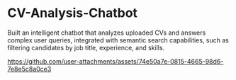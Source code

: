 # CV-Analysis-Chatbot
Built an intelligent chatbot that analyzes uploaded CVs and answers complex user queries,  integrated with semantic search capabilities, such as filtering candidates by job title, experience, and skills.


https://github.com/user-attachments/assets/74e50a7e-0815-4665-98d6-7e8e5c8a0ce3


